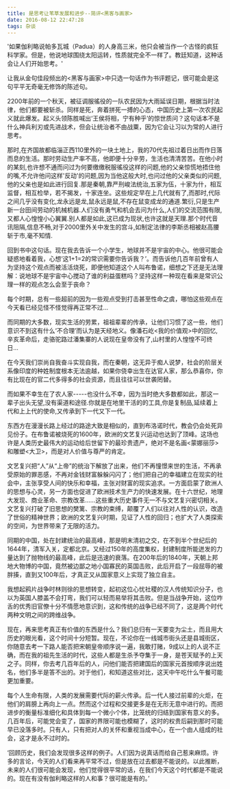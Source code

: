 ```yaml
---
title: 是思考让苇草发展和进步--简评<黑客与画家>
date: 2016-08-12 22:47:28
tags: 杂谈
---
```


'如果伽利略说帕多瓦城（Padua）的人身高三米，他只会被当作一个古怪的疯狂科学家。但是，他说地球围绕太阳运转，性质就完全不一样了。教廷知道，这种话会让人们开始思考。'


让我从金句佳段频出的<黑客与画家>中只选一句话作为书评题记，很可能会是这句平平无奇毫无修饰的陈述句。

2200年前的一个秋天，被征调服徭役的一队农民因为大雨延误日期，根据当时法律，他们都要被斩杀。同样是死，奔着拼死一搏的心态，中国历史上第一次农民起义就此爆发。起义头领陈胜喊出‘王侯将相，宁有种乎’的惊世质问？这句话本不是什么神兵利刃或先进战术，但会让统治者不由战粟，因为它会让习以为常的人进行思考。



那时,在齐国故都临淄正西110里外的一块土地上，我的70代先祖过着日出而作日落而息的生活。那时劳动生产率不高，他即便十分辛劳，生活也清清苦苦。在他小时的某刻,也许想不通而问过为何要缴缴税服徭役这样的问题,他的父亲惊慌地捂住他的嘴,不允许他问这样'反动'的问题,因为当他这般大时,也问过他的父亲类似的问题,他的父亲也是如此进行回复.那是秦朝,靠严刑峻法统治,五家为伍，十家为什，相互监督，相互检举，若不揭发，十家连坐。这些规定早在上几代就有了,而那时,代际之间几乎没有变化,龙永远是龙,鼠永远是鼠,不存在鼠变成龙的通道.繁衍,只是生产新一台田间劳动的机械机器.人们没有勇气和机会去问为什么,人们的交流范围有限,又都人心惶惶小心翼翼.别人都是如此,这已成为现状,也许这就是天理.那个时代音讯阻隔,信息不畅,对于2000里外关中发生的宫斗,如制定法律的李斯丞相被赵高腰斩于市,毫不知情.


回到书中这句话。现在我去告诉一个小学生，地球并不是宇宙的中心。他很可能会疑惑地看着我，心想‘这1+1=2的常识需要你告诉我？’。而告诉他几百年前曾有人为坚持这个观点而被活活烧死，即便他知道这个人叫布鲁诺，细想之下还是无法理解：说地球不是宇宙中心搅动了谁的利益蛋糕吗？坚持这样一种现在看来是常识公理一样的观点怎么会至于丧命？


每个时期，总有一些超前的因为一些观点受到打击甚至性命之虞，哪怕这些观点在今天看已经见怪不怪觉得再正常不过...


而同期的大多数，现实生活的劳累，祖祖辈辈的传承，让他们习惯了这一些，他们意识不到这有什么‘不合理’而认为是天经地义。像潘石屹<我的价值观>中的回忆,辛亥革命后，走骆驼路过潘集寨的人说现在皇帝没有了,山村里的人惶惶不可终日...


在今天我们崇尚自我奋斗实现自我，而在秦朝，这无异于痴人说梦，社会的阶层关系像印度的种姓制度根本无法逾越，如果你侥幸出生在达官人家，那么恭喜你，你有比现在的官二代多得多的社会资源，而且往往可以世袭罔替。


而如果不幸生在了农人家-----也没什么不幸，因为当时绝大多数都如此，那这一辈子出头无望,没有渠道和途径.你就是在地里干活的的工具,你是复制品,延续着上代和上上代的使命,又传承到下一代又下一代。


东西方在漫漫长路上经过的路途大致是相似的，直到布洛诺时代，教会仍会处死异见份子。在布鲁诺被烧死的1600年，欧洲的文艺复兴运动也达到了顶峰。这场也许是人类历史最伟大的运动给后世留下的最珍贵遗产，绝对不是名画<蒙娜丽莎>和雕塑<大卫>，而是对人价值与尊严的肯定。


文艺复兴把“人”从“上帝”的统治下解放了出来，他们不再憧憬来世的生活，不再承受原始的罪恶感，不再对金钱财富躲躲闪闪了；他们把自己的幸福建立在现实的社会中，主张享受人间的快乐和幸福，主张对财富的现实追求。一方面启蒙了欧洲人的思想与心灵，另一方面也促进了欧洲技术生产力的快速发展。在十六世纪，地理大发现、商业革命、宗教改革……这些重大历史事件无一不与文艺复兴密切相关。文艺复兴打破了旧思想的樊篱、宗教的束缚，颠覆了人们以往对人性的认识，改造了世俗的精神世界；欧洲的文艺复兴时期，见证了人性的回归；也扩大了人类探索的空间，为世界带来了无限的活力。



同期的中国，处在封建统治的最高峰，那是明末清初之交，在不到半个世纪后的1644年，清军入关，定都北京。又经过150年的高度集权，封建制度所能迸发的力量达到了抛物线的最高峰，此后是迅速的衰落。在200年后的1840年，天朝上邦地大物博的中国，竟然被边鄙之地小国寡民的英国击败，此后开启了一段屈辱的被胖揍，直到又100年后，才真正又从国家意义上实现了独立自主。


我想起鸦片战争时林则徐的思想转变，起初这位心忧社稷的汉人传统知识分子，也以为英国人膝盖不会打弯，我们可以轻而易举将其击败。但是当战争开始，这位咋舌的优秀旧官僚十分不情愿地意识到，这和传统的战争已经不同了，这是两个时代两种文明之间的跨维战争。

现在，再来思考真正有价值的东西是什么？我们总归有一天要变为尘土，而且用大历史的眼光看，这个时间十分短暂。现在，不论你在一线城市街头还是县城街区，你随意去考一下路人能否把宋朝皇帝顺序说一遍，我敢打赌，9成以上的人说不正确，而在我的祖先生活的时代，这些人都是生杀予夺集于一身，是苍天赋予的上天之子。同样，你去考几百年后的人，问他们能否把建国后的国家元首按顺序说出姓名，他们多半是答不出的。对于他们，和知道这些对比，这天中午吃什么午餐可能更加重要。


每个人生命有限，人类的发展需要代际的薪火传承。后一代人接过前辈的火炬，在他们的肩膀上再向上一点。然而这个过程和交接更多是在无形无意中进行的。而把进步的衡量标准细化和具体到每一个微小个体，比笼统的归结到国家有意义的多。几百年后，可能党会变了，国家的界限可能也模糊了，这时的权贵后嗣到那时可能早已没落多时。只有人，只有把对人的关怀和重视当成中心，在一个由人组成的社会，这才是永不过时的。




‘回顾历史，我们会发现很多这样的例子。人们因为说真话而给自己惹来麻烦。许多的言论，今天的人们看来再平常不过，但是放在过去都是不能说的。以此推断，未来的人们很可能会发现，他们觉得很平常的话，在我们今天这个时代都是不能说的。现在有没有伽利略这样的人和事？很可能是有的。’